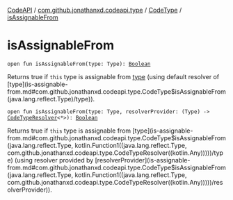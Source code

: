 [CodeAPI](../../index.md) / [com.github.jonathanxd.codeapi.type](../index.md) / [CodeType](index.md) / [isAssignableFrom](.)

# isAssignableFrom

`open fun isAssignableFrom(type: Type): `[`Boolean`](https://kotlinlang.org/api/latest/jvm/stdlib/kotlin/-boolean/index.html)

Returns true if `this` type is assignable from [type](is-assignable-from.md#com.github.jonathanxd.codeapi.type.CodeType$isAssignableFrom(java.lang.reflect.Type)/type) (using default resolver of [type](is-assignable-from.md#com.github.jonathanxd.codeapi.type.CodeType$isAssignableFrom(java.lang.reflect.Type)/type)).

`open fun isAssignableFrom(type: Type, resolverProvider: (Type) -> `[`CodeTypeResolver`](../-code-type-resolver/index.md)`<*>): `[`Boolean`](https://kotlinlang.org/api/latest/jvm/stdlib/kotlin/-boolean/index.html)

Returns true if `this` type is assignable from [type](is-assignable-from.md#com.github.jonathanxd.codeapi.type.CodeType$isAssignableFrom(java.lang.reflect.Type, kotlin.Function1((java.lang.reflect.Type, com.github.jonathanxd.codeapi.type.CodeTypeResolver((kotlin.Any)))))/type) (using resolver provided by [resolverProvider](is-assignable-from.md#com.github.jonathanxd.codeapi.type.CodeType$isAssignableFrom(java.lang.reflect.Type, kotlin.Function1((java.lang.reflect.Type, com.github.jonathanxd.codeapi.type.CodeTypeResolver((kotlin.Any)))))/resolverProvider)).

